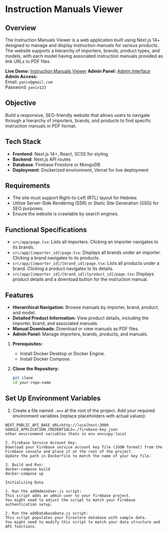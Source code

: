 # Instruction Manuals Viewer

## Overview
The Instruction Manuals Viewer is a web application built using Next.js 14+ designed to manage and display instruction manuals for various products. The website supports a hierarchy of importers, brands, product types, and models, with each model having associated instruction manuals provided as link URLs to PDF files.

**Live Demo:** [Instruction Manuals Viewer](https://instructions-manuals-viewer.vercel.app/)
**Admin Panel:** [Admin Interface](https://instructions-manuals-viewer.vercel.app/admin)  
**Admin Access:**  
Email: `yaniv@gmail.com`  
Password: `yaniv123`

## Objective
Build a responsive, SEO-friendly website that allows users to navigate through a hierarchy of importers, brands, and products to find specific instruction manuals in PDF format.

## Tech Stack
- **Frontend**: Next.js 14+, React, SCSS for styling
- **Backend**: Next.js API routes
- **Database**: Firebase Firestore or MongoDB
- **Deployment**: Dockerized environment, Vercel for live deployment

## Requirements
- The site must support Right-to-Left (RTL) layout for Hebrew.
- Utilize Server-Side Rendering (SSR) or Static Site Generation (SSG) for SEO purposes.
- Ensure the website is crawlable by search engines.

## Functional Specifications
- `src/app/page.tsx`: Lists all importers. Clicking an importer navigates to its brands.
- `src/app/[importer_id]/page.tsx`: Displays all brands under an importer. Clicking a brand navigates to its products.
- `src/app/[importer_id]/[brand_id]/page.tsx`: Lists all products under a brand. Clicking a product navigates to its details.
- `src/app/[importer_id]/[brand_id]/[product_id]/page.tsx`: Displays product details and a download button for the instruction manual.

## Features
- **Hierarchical Navigation:** Browse manuals by importer, brand, product, and model.
- **Detailed Product Information:** View product details, including the importer, brand, and associated manuals.
- **Manual Downloads:** Download or view manuals as PDF files.
- **Admin Panel:**  Manage importers, brands, products, and manuals.

1. **Prerequisites:**
   - Install Docker Desktop or Docker Engine.
   - Install Docker Compose.

2. **Clone the Repository:**
   ```bash
   git clone 
   cd your-repo-name

## Set Up Environment Variables
1. Create a file named `.env` at the root of the project.
Add your required environment variables (replace placeholders with actual values):

```plaintext
NEXT_PUBLIC_API_BASE_URL=http://localhost:3000
GOOGLE_APPLICATION_CREDENTIALS=./firebase-key.json
other environment variables thats in env envcopy.local

2. Firebase Service Account Key:
Download your Firebase service account key file (JSON format) from the Firebase console and place it at the root of the project.
Update the path in Dockerfile to match the name of your key file.

3. Build and Run:
docker-compose build
docker-compose up

Initializing Data

1. Run the addAdminUser.js script:
This script adds an admin user to your Firebase project.
You might need to adjust the script to match your Firebase authentication setup.

2. Run the addDatabaseData.js script:
This script populates your Firestore database with sample data.
You might need to modify this script to match your data structure and API functions.